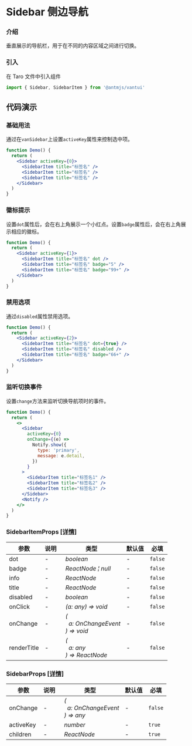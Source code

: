 # Sidebar 侧边导航

### 介绍

垂直展示的导航栏，用于在不同的内容区域之间进行切换。

### 引入

在 Taro 文件中引入组件

```js
import { Sidebar, SidebarItem } from '@antmjs/vantui'
```

## 代码演示

### 基础用法

通过在`vanSidebar`上设置`activeKey`属性来控制选中项。

```jsx
function Demo() {
  return (
    <Sidebar activeKey={0}>
      <SidebarItem title="标签名" />
      <SidebarItem title="标签名" />
      <SidebarItem title="标签名" />
    </Sidebar>
  )
}
```

### 徽标提示

设置`dot`属性后，会在右上角展示一个小红点。设置`badge`属性后，会在右上角展示相应的徽标。

```jsx
function Demo() {
  return (
    <Sidebar activeKey={1}>
      <SidebarItem title="标签名" dot />
      <SidebarItem title="标签名" badge="5" />
      <SidebarItem title="标签名" badge="99+" />
    </Sidebar>
  )
}
```

### 禁用选项

通过`disabled`属性禁用选项。

```jsx
function Demo() {
  return (
    <Sidebar activeKey={2}>
      <SidebarItem title="标签名" dot={true} />
      <SidebarItem title="标签名" disabled />
      <SidebarItem title="标签名" badge="66+" />
    </Sidebar>
  )
}
```

### 监听切换事件

设置`change`方法来监听切换导航项时的事件。

```jsx
function Demo() {
  return (
    <>
      <Sidebar
        activeKey={0}
        onChange={(e) =>
          Notify.show({
            type: 'primary',
            message: e.detail,
          })
        }
      >
        <SidebarItem title="标签名1" />
        <SidebarItem title="标签名2" />
        <SidebarItem title="标签名3" />
      </Sidebar>
      <Notify />
    </>
  )
}
```

### SidebarItemProps [[详情]](https://github.com/AntmJS/vantui/tree/main/packages/vantui/types/sidebar.d.ts)

| 参数        | 说明 | 类型                                                                                                       | 默认值 | 必填    |
| ----------- | ---- | ---------------------------------------------------------------------------------------------------------- | ------ | ------- |
| dot         | -    | _&nbsp;&nbsp;boolean<br/>_                                                                                 | -      | `false` |
| badge       | -    | _&nbsp;&nbsp;ReactNode&nbsp;&brvbar;&nbsp;null<br/>_                                                       | -      | `false` |
| info        | -    | _&nbsp;&nbsp;ReactNode<br/>_                                                                               | -      | `false` |
| title       | -    | _&nbsp;&nbsp;ReactNode<br/>_                                                                               | -      | `false` |
| disabled    | -    | _&nbsp;&nbsp;boolean<br/>_                                                                                 | -      | `false` |
| onClick     | -    | _&nbsp;&nbsp;(a:&nbsp;any)&nbsp;=>&nbsp;void<br/>_                                                         | -      | `false` |
| onChange    | -    | _&nbsp;&nbsp;(<br/>&nbsp;&nbsp;&nbsp;&nbsp;a:&nbsp;OnChangeEvent<br/>&nbsp;&nbsp;)&nbsp;=>&nbsp;void<br/>_ | -      | `false` |
| renderTitle | -    | _&nbsp;&nbsp;(<br/>&nbsp;&nbsp;&nbsp;&nbsp;a:&nbsp;any<br/>&nbsp;&nbsp;)&nbsp;=>&nbsp;ReactNode<br/>_      | -      | `false` |

### SidebarProps [[详情]](https://github.com/AntmJS/vantui/tree/main/packages/vantui/types/sidebar.d.ts)

| 参数      | 说明 | 类型                                                                                                      | 默认值 | 必填    |
| --------- | ---- | --------------------------------------------------------------------------------------------------------- | ------ | ------- |
| onChange  | -    | _&nbsp;&nbsp;(<br/>&nbsp;&nbsp;&nbsp;&nbsp;a:&nbsp;OnChangeEvent<br/>&nbsp;&nbsp;)&nbsp;=>&nbsp;any<br/>_ | -      | `false` |
| activeKey | -    | _&nbsp;&nbsp;number<br/>_                                                                                 | -      | `true`  |
| children  | -    | _&nbsp;&nbsp;ReactNode<br/>_                                                                              | -      | `true`  |
